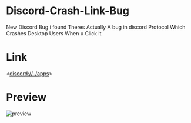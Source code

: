 # Discord-Crash-Link-Bug
New Discord Bug i found
Theres Actually A bug in discord Protocol Which Crashes Desktop Users When u Click it 

# Link
<<discord://-/apps>>

# Preview
![preview](https://user-images.githubusercontent.com/98830093/167036044-43d8d3c6-36cc-4c8a-8fda-fe7281ef927b.gif)
